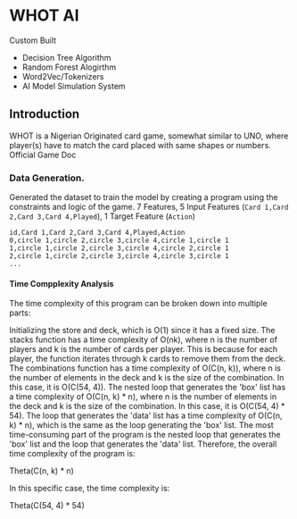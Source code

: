 # WHOT AI

Custom Built 
- Decision Tree Algorithm
- Random Forest Alogirthm
- Word2Vec/Tokenizers
- AI Model Simulation System


## Introduction 
WHOT is a Nigerian Originated card game, somewhat similar to UNO, where player(s) have to match the card placed with same shapes or numbers.
Official Game Doc []()


### Data Generation.
Generated the dataset to train the model by creating a program using the constraints and logic of the game.
7 Features, 5 Input Features (`Card 1,Card 2,Card 3,Card 4,Played`), 1 Target Feature (`Action`)
```csv
id,Card 1,Card 2,Card 3,Card 4,Played,Action
0,circle 1,circle 2,circle 3,circle 4,circle 1,circle 1
1,circle 1,circle 2,circle 3,circle 4,circle 2,circle 1
2,circle 1,circle 2,circle 3,circle 4,circle 3,circle 1
...
```
#### Time Compplexity Analysis
The time complexity of this program can be broken down into multiple parts:

Initializing the store and deck, which is O(1) since it has a fixed size.
The stacks function has a time complexity of O(nk), where n is the number of players and k is the number of cards per player. This is because for each player, the function iterates through k cards to remove them from the deck.
The combinations function has a time complexity of O(C(n, k)), where n is the number of elements in the deck and k is the size of the combination. In this case, it is O(C(54, 4)).
The nested loop that generates the 'box' list has a time complexity of O(C(n, k) * n), where n is the number of elements in the deck and k is the size of the combination. In this case, it is O(C(54, 4) * 54).
The loop that generates the 'data' list has a time complexity of O(C(n, k) * n), which is the same as the loop generating the 'box' list.
The most time-consuming part of the program is the nested loop that generates the 'box' list and the loop that generates the 'data' list. Therefore, the overall time complexity of the program is:

Theta(C(n, k) * n)

In this specific case, the time complexity is:

Theta(C(54, 4) * 54)
